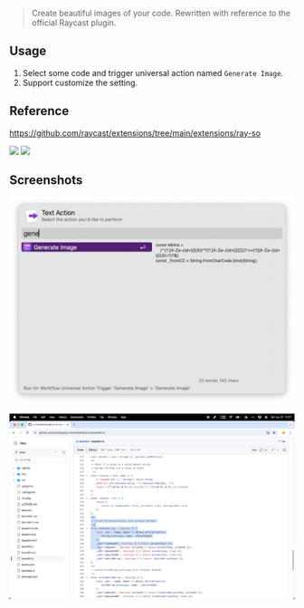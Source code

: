 > Create beautiful images of your code. Rewritten with reference to the official Raycast plugin.


## Usage

1. Select some code and trigger universal action named `Generate Image`.
2. Support customize the setting.


## Reference

https://github.com/raycast/extensions/tree/main/extensions/ray-so



![](https://img.shields.io/badge/version-v0.2-green?style=for-the-badge)
[![](https://img.shields.io/badge/download-click-blue?style=for-the-badge)](https://github.com/alanhe421/alfred-workflows/raw/master/ray-so/Generate%20Image.alfredworkflow)




<!-- more -->

## Screenshots

![screenshot.png](screenshot/screenshot.png)

![screenshot.gif](screenshot/screenshot.gif)
